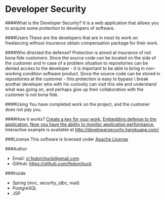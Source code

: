 # Developer Security

####What is the Developer Security?
It is a web application that allows you to acquire some protection to developers of software.

####Users
These are the developers that are in most its work on freelancing without insurance obtain compensation package for their work.

####Who directed the defense?
Protection is aimed at insurance of not bona fide customers. Since the source code can be located on the side of the customer and in case of a problem situation to repositories can be denied access to the developer - it is important to be able to bring in non-working condition software product.
Since the source code can be stored in repositories at the customer - this protection is easy to bypass \ break another developer who with his curiosity can visit this site and understand what was going on, and perhaps give up their collaboration with the customer is not bona fide.

####Using
You have completed work on the project, and the customer does not pay you.

####How it works?
[Create a key for your work.](http://developersecurity.herokuapp.com/documentation#createKey)
[Embedding defense to the application.](http://developersecurity.herokuapp.com/documentation#embedding)
[Now you have the ability to monitor application performance.](http://developersecurity.herokuapp.com/documentation#changingAccess)
Interactive example is available at http://developersecurity.herokuapp.com/ 

###License
This software is licensed under [Apache License](http://www.apache.org/licenses/LICENSE-2.0.html)

###Author
- Email: vl.fedorchuck@gmail.com
- GitHub: https://github.com/fedorchuck

###Inside
- Spring (mvc, security, jdbc, mail) 
- PostgreSQL 
- JSP